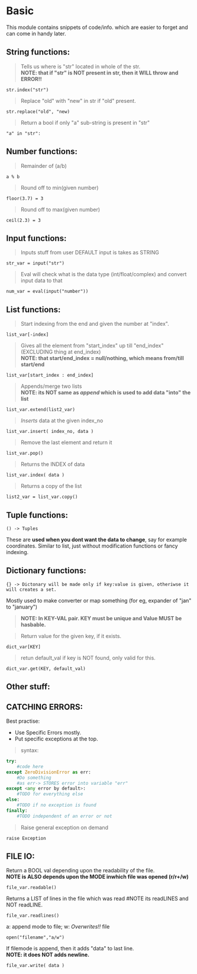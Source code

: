 # Basic
This module contains snippets of code/info. which are easier to forget and can come in handy later.

## String functions: 
> Tells us where is "str" located in whole of the str.  
**NOTE: that if "str" is NOT present in str, then it WILL throw and ERROR!!**
```
str.index("str")
```
>Replace "old" with "new" in str if "old" present.
```
str.replace("old", "new)      
```
>Return a bool if only "a" sub-string is present in "str"
```
"a" in "str":
```   

## Number functions:
>Remainder of (a/b)
```
a % b
```  
>Round off to min(given number)
```
floor(3.7) = 3
```
>Round off to max(given number)
```
ceil(2.3) = 3
```

## Input functions:
>Inputs stuff from user DEFAULT input is takes as STRING
```
str_var = input("str")
```
>Eval will check what is the data type (int/float/complex) and convert input data to that
```
num_var = eval(input("number"))
```

## List functions:
>Start indexing from the end and given the number at "index".
```
list_var[-index]
```
>Gives all the element from "start_index" up till "end_index" (EXCLUDING thing at end_index)  
**NOTE: that start/end_index = null/nothing, which means from/till start/end**
```
list_var[start_index : end_index]
```
>Appends/merge two lists  
**NOTE: its NOT same as _append_ which is used to add data "into" the list**
```
list_var.extend(list2_var)
```
>_Inserts_ data at the given index_no
```
list_var.insert( index_no, data )
```
>Remove the last element and return it
```
list_var.pop()
```
>Returns the INDEX of data
```
list_var.index( data )
```
>Returns a copy of the list <PLEASE TELL IF ITS A DEEPCOPY OR NOT>
```
list2_var = list_var.copy()
```

## Tuple functions:
```
() -> Tuples
```
These are **used when you dont want the data to change**, say for example coordinates. Similar to list, just without modification functions or fancy indexing.

## Dictionary functions:
```
{} -> Dictonary will be made only if key:value is given, otheriwse it will creates a set.
```
Mostly used to make converter or map something (for eg, expander of "jan" to "january")

>**NOTE: In KEY-VAL pair. KEY must be unique and Value MUST be hasbable.**  

>Return value for the given key, if it exists.
```
dict_var[KEY]
```
>retun default_val if key is NOT found, only valid for this.
```
dict_var.get(KEY, default_val) 
```

## Other stuff:

## CATCHING ERRORS:
Best practise:
* Use Specific Errors mostly.
* Put specific exceptions at the top.

>syntax:

```python
try:
	#code here
except ZeroDivisionError as err:
	#Do something
	#as err-> STORES error into variable "err"
except <any error by default>:
	#TODO for everything else
else:
	#TODO if no exception is found
finally:
	#TODO independent of an error or not
```
>Raise general exception on demand
```
raise Exception
```

## FILE IO:

Return a BOOL val depending upon the readability of the file.   
**NOTE is ALSO depends upon the MODE inwhich file was opened (r/r+/w)**
```
file_var.readable()
```   

Returns a LIST of lines in the file which was read
#NOTE its readLINES and NOT readLINE.
```
file_var.readlines()
```   

a:  append mode to file; w: _Overwrites!!_ file
```
open("filename","a/w")
```   

If filemode is append, then it adds "data" to last line.  
**NOTE: it does NOT adds newline.**
```
file_var.write( data )
```
